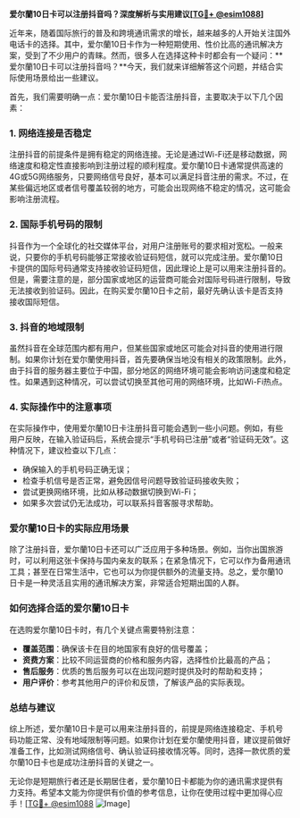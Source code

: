 **爱尔蘭10日卡可以注册抖音吗？深度解析与实用建议[[TG💪+ @esim1088](https://t.me/s/esim1088)]**

近年来，随着国际旅行的普及和跨境通讯需求的增长，越来越多的人开始关注国外电话卡的选择。其中，爱尔蘭10日卡作为一种短期使用、性价比高的通讯解决方案，受到了不少用户的青睐。然而，很多人在选择这种卡时都会有一个疑问：**爱尔蘭10日卡可以注册抖音吗？**今天，我们就来详细解答这个问题，并结合实际使用场景给出一些建议。

首先，我们需要明确一点：爱尔蘭10日卡能否注册抖音，主要取决于以下几个因素：

### **1. 网络连接是否稳定**
注册抖音的前提条件是拥有稳定的网络连接。无论是通过Wi-Fi还是移动数据，网络速度和稳定性直接影响到注册过程的顺利程度。爱尔蘭10日卡通常提供高速的4G或5G网络服务，只要网络信号良好，基本可以满足抖音注册的需求。不过，在某些偏远地区或者信号覆盖较弱的地方，可能会出现网络不稳定的情况，这可能会影响注册流程。

### **2. 国际手机号码的限制**
抖音作为一个全球化的社交媒体平台，对用户注册账号的要求相对宽松。一般来说，只要你的手机号码能够正常接收验证码短信，就可以完成注册。爱尔蘭10日卡提供的国际号码通常支持接收验证码短信，因此理论上是可以用来注册抖音的。但是，需要注意的是，部分国家或地区的运营商可能会对国际号码进行限制，导致无法接收到验证码。因此，在购买爱尔蘭10日卡之前，最好先确认该卡是否支持接收国际短信。

### **3. 抖音的地域限制**
虽然抖音在全球范围内都有用户，但某些国家或地区可能会对抖音的使用进行限制。如果你计划在爱尔蘭使用抖音，首先要确保当地没有相关的政策限制。此外，由于抖音的服务器主要位于中国，部分地区的网络环境可能会影响访问速度和稳定性。如果遇到这种情况，可以尝试切换至其他可用的网络环境，比如Wi-Fi热点。

### **4. 实际操作中的注意事项**
在实际操作中，使用爱尔蘭10日卡注册抖音可能会遇到一些小问题。例如，有些用户反映，在输入验证码后，系统会提示“手机号码已注册”或者“验证码无效”。这种情况下，建议检查以下几点：
- 确保输入的手机号码正确无误；
- 检查手机信号是否正常，避免因信号问题导致验证码接收失败；
- 尝试更换网络环境，比如从移动数据切换到Wi-Fi；
- 如果多次尝试仍无法成功，可以联系抖音客服寻求帮助。

### **爱尔蘭10日卡的实际应用场景**
除了注册抖音，爱尔蘭10日卡还可以广泛应用于多种场景。例如，当你出国旅游时，可以利用这张卡保持与国内亲友的联系；在紧急情况下，它可以作为备用通讯工具；甚至在日常生活中，它也可以为你提供额外的流量支持。总之，爱尔蘭10日卡是一种灵活且实用的通讯解决方案，非常适合短期出国的人群。

### **如何选择合适的爱尔蘭10日卡**
在选购爱尔蘭10日卡时，有几个关键点需要特别注意：
- **覆盖范围**：确保该卡在目的地国家有良好的信号覆盖；
- **资费方案**：比较不同运营商的价格和服务内容，选择性价比最高的产品；
- **售后服务**：优质的售后服务可以在出现问题时提供及时的帮助和支持；
- **用户评价**：参考其他用户的评价和反馈，了解该产品的实际表现。

### **总结与建议**
综上所述，爱尔蘭10日卡是可以用来注册抖音的，前提是网络连接稳定、手机号码功能正常、没有地域限制等问题。如果你计划在爱尔蘭使用抖音，建议提前做好准备工作，比如测试网络信号、确认验证码接收情况等。同时，选择一款优质的爱尔蘭10日卡也是成功注册抖音的关键之一。

无论你是短期旅行者还是长期居住者，爱尔蘭10日卡都能为你的通讯需求提供有力支持。希望本文能为你提供有价值的参考信息，让你在使用过程中更加得心应手！[[TG💪+ @esim1088](https://t.me/s/esim1088) ![Image](https://i.postimg.cc/4NQfJmqS/Snipaste-2025-05-13-00-14-12.png)]